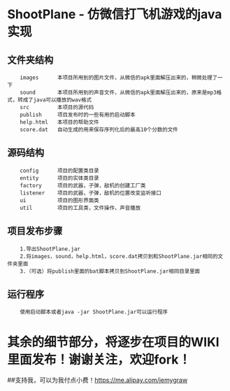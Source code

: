 ShootPlane - 仿微信打飞机游戏的java实现
===========================================

文件夹结构
-------------------------
        images      本项目所用到的图片文件，从微信的apk里面解压出来的，稍微处理了一下 
        sound       本项目所用到的声音文件，从微信的apk里面解压出来的，原来是mp3格式，转成了java可以播放的wav格式 
        src         本项目的源代码
        publish     项目发布时的一些有用的启动脚本
        help.html   本项目的帮助文件
        score.dat   自动生成的用来保存序列化后的最高10个分数的文件

源码结构
---------------------------
        config      项目的配置类目录
        entity      项目的实体类目录
        factory     项目的武器，子弹，敌机的创建工厂类
        listener    项目的武器，子弹，敌机的位置改变监听接口
        ui          项目的图形界面类
        util        项目的工具类，文件操作，声音播放

项目发布步骤
----------------------------
        1.导出ShootPlane.jar
        2.将images，sound，help.html，score.dat拷贝到和ShootPlane.jar相同的文件夹里面
        3.（可选）将publish里面的bat脚本拷贝到ShootPlane.jar相同目录里面

运行程序
----------------------------
        使用启动脚本或者java -jar ShootPlane.jar可以运行程序
	
 
其余的细节部分，将逐步在项目的WIKI里面发布！谢谢关注，欢迎fork！
====================================================

##支持我，可以为我付点小费！https://me.alipay.com/jemygraw